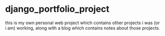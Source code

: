 # django_portfolio_project

this is my own personal web project which contains other projects i was (or i am) working, along with a blog which contains notes about those projects.
